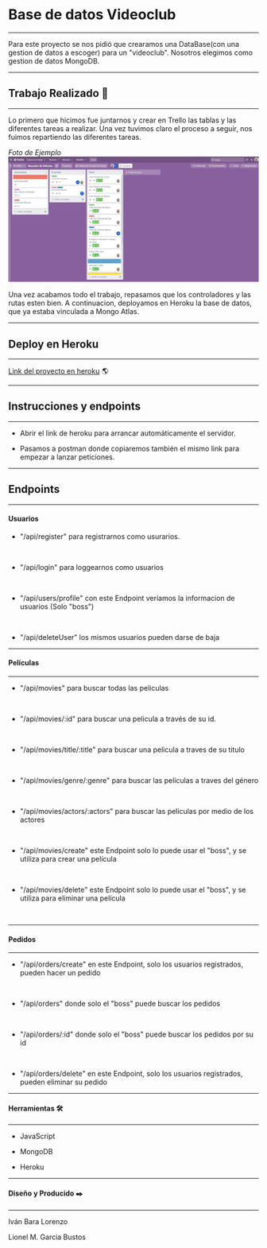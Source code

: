 # Base de datos Videoclub
---
Para este proyecto se nos pidió que crearamos una DataBase(con una gestion de datos a escoger) para un "videoclub". Nosotros
elegimos como gestion de datos MongoDB. 


---
## Trabajo Realizado 🔧
---

Lo primero que hicimos fue juntarnos y crear en Trello las tablas y las diferentes tareas a realizar. Una vez tuvimos claro el
proceso a seguir, nos fuimos repartiendo las diferentes tareas.

_Foto de Ejemplo_
<img class="foto" src="./img/trello.jpg" alt="trello">

Una vez acabamos todo el trabajo, repasamos que los controladores y las rutas esten bien. A continuacion, deployamos en Heroku la 
base de datos, que ya estaba vinculada a Mongo Atlas.

---

## Deploy en Heroku 
---

[Link del proyecto en heroku](https://proyecto-bucador-peliculas.herokuapp.com/) 🌎


---

## Instrucciones y endpoints

---

- Abrir el link de heroku para arrancar automáticamente el servidor. 

- Pasamos a postman donde copiaremos también el mismo link para empezar a lanzar peticiones.

---

## Endpoints

---

<h4>Usuarios</h4>

* "/api/register" para registrarnos como usurarios.

<br>

* "/api/login" para loggearnos como usuarios

<br>

* "/api/users/profile" con este Endpoint veríamos la informacion de usuarios (Solo "boss")

<br>

* "/api/deleteUser" los mismos usuarios pueden darse de baja

---

<h4>Películas</h4>

---


* "/api/movies" para buscar todas las peliculas

<br>

* "/api/movies/:id" para buscar una pelicula a través de su id.

<br>

* "/api/movies/title/:title" para buscar una pelicula a traves de su titulo

<br>

* "/api/movies/genre/:genre" para buscar las películas a traves del género

<br>

* "/api/movies/actors/:actors" para buscar las películas por medio de los actores

<br>

* "/api/movies/create" este Endpoint solo lo puede usar el "boss", y se utiliza para crear una  película

<br>

* "/api/movies/delete" este Endpoint solo lo puede usar el "boss", y se utiliza para eliminar una  película

<br>

---

<h4>Pedidos</h4>

---

* "/api/orders/create" en este Endpoint, solo los usuarios registrados, pueden hacer un pedido

<br>

* "/api/orders" donde solo el "boss" puede buscar los pedidos

<br>

* "/api/orders/:id" donde solo el "boss" puede buscar los pedidos por su id

<br>

* "/api/orders/delete" en este Endpoint, solo los usuarios registrados, pueden eliminar su pedido

---

<h4>Herramientas 🛠️</h4>

---

- JavaScript

- MongoDB

- Heroku

---

<h4>Diseño y Producido ✒️</h4>

---

Iván Bara Lorenzo

Lionel M. Garcia Bustos